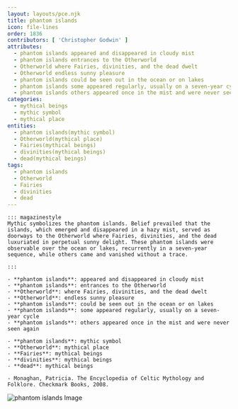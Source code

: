 ```yaml
---
layout: layouts/pce.njk
title: phantom islands
icon: file-lines
order: 1836
contributors: [ 'Christopher Godwin' ]
attributes:
  - phantom islands appeared and disappeared in cloudy mist
  - phantom islands entrances to the Otherworld
  - Otherworld where Fairies, divinities, and the dead dwelt
  - Otherworld endless sunny pleasure
  - phantom islands could be seen out in the ocean or on lakes
  - phantom islands some appeared regularly, usually on a seven-year cycle
  - phantom islands others appeared once in the mist and were never seen again
categories:
  - mythical beings
  - mythic symbol
  - mythical place
entities:
  - phantom islands(mythic symbol)
  - Otherworld(mythical place)
  - Fairies(mythical beings)
  - divinities(mythical beings)
  - dead(mythical beings)
tags:
  - phantom islands
  - Otherworld
  - Fairies
  - divinities
  - dead
---
```

``` tab [group1:Info]
::: magazinestyle
Mythic symbolizes the phantom islands. Belief prevailed that the islands, which emerged and disappeared in a hazy mist, served as doorways to the Otherworld where Fairies, divinities, and the dead luxuriated in perpetual sunny delight. These phantom islands were observable over the ocean or lakes, recurrently in a seven-year sequence, while others came and vanished without a trace.

:::
```
``` tab [group1:Attributes]
- **phantom islands**: appeared and disappeared in cloudy mist
- **phantom islands**: entrances to the Otherworld
- **Otherworld**: where Fairies, divinities, and the dead dwelt
- **Otherworld**: endless sunny pleasure
- **phantom islands**: could be seen out in the ocean or on lakes
- **phantom islands**: some appeared regularly, usually on a seven-year cycle
- **phantom islands**: others appeared once in the mist and were never seen again
```
``` tab [group1:Entities]
- **phantom islands**: mythic symbol
- **Otherworld**: mythical place
- **Fairies**: mythical beings
- **divinities**: mythical beings
- **dead**: mythical beings
```
``` tab [group1:Sources]
- Monaghan, Patricia. The Encyclopedia of Celtic Mythology and Folklore. Checkmark Books, 2008.
```
![phantom islands Image](https://upload.wikimedia.org/wikipedia/commons/thumb/5/5b/Powell-Chart-1822.png/1200px-Powell-Chart-1822.png)
